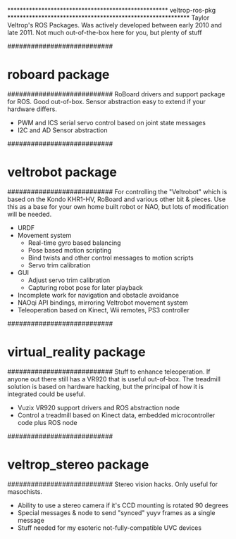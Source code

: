 **************************************************** veltrop-ros-pkg ***********************************************************
Taylor Veltrop's ROS Packages.
Was actively developed between early 2010 and late 2011.
Not much out-of-the-box here for you, but plenty of stuff 

###########################
# roboard package         #
###########################
RoBoard drivers and support package for ROS.
Good out-of-box.  Sensor abstraction easy to extend if your hardware differs.
* PWM and ICS serial servo control based on joint state messages
* I2C and AD Sensor abstraction

###########################
# veltrobot package       #
###########################
For controlling the "Veltrobot" which is based on the Kondo KHR1-HV, RoBoard and various other bit & pieces.
Use this as a base for your own home built robot or NAO, but lots of modification will be needed.
* URDF
* Movement system
  * Real-time gyro based balancing
  * Pose based motion scripting
  * Bind twists and other control messages to motion scripts
  * Servo trim calibration
* GUI
  * Adjust servo trim calibration
  * Capturing robot pose for later playback
* Incomplete work for navigation and obstacle avoidance
* NAOqi API bindings, mirroring Veltrobot movement system
* Teleoperation based on Kinect, Wii remotes, PS3 controller

###########################
# virtual_reality package #
###########################
Stuff to enhance teleoperation.
If anyone out there still has a VR920 that is useful out-of-box.
The treadmill solution is based on hardware hacking, but the principal of how it is integrated could be useful.
* Vuzix VR920 support drivers and ROS abstraction node
* Control a treadmill based on Kinect data, embedded microcontroller code plus ROS node

###########################
# veltrop_stereo package  #
###########################
Stereo vision hacks.  Only useful for masochists.
* Ability to use a stereo camera if it's CCD mounting is rotated 90 degrees
* Special messages & node to send "synced" yuyv frames as a single message 
* Stuff needed for my esoteric not-fully-compatible UVC devices
